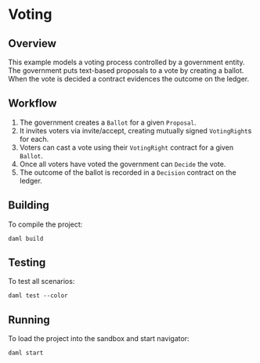 # Voting

## Overview

This example models a voting process controlled by a government entity. The government puts text-based proposals to a vote by creating a ballot. When the vote is decided a contract evidences the outcome on the ledger.

## Workflow
1. The government creates a `Ballot` for a given `Proposal`.
2. It invites voters via invite/accept, creating mutually signed `VotingRight`s for each.
3. Voters can cast a vote using their `VotingRight` contract for a given `Ballot`.
4. Once all voters have voted the government can `Decide` the vote.
5. The outcome of the ballot is recorded in a `Decision` contract on the ledger. 
   
## Building
To compile the project:
```
daml build
```

## Testing
To test all scenarios:
```
daml test --color
```

## Running
To load the project into the sandbox and start navigator:
```
daml start
```
